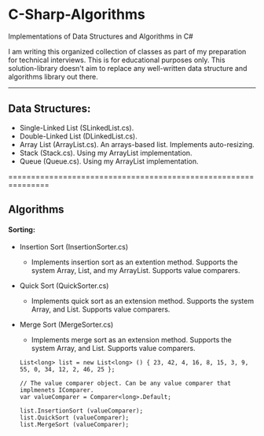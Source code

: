 # C-Sharp-Algorithms
Implementations of Data Structures and Algorithms in C#

I am writing this organized collection of classes as part of my preparation for technical interviews. This is for educational purposes only. This solution-library doesn't aim to replace any well-written data structure and algorithms library out there.

-----------------------------------------------------------------

## Data Structures:
* Single-Linked List (SLinkedList.cs).
* Double-Linked List (DLinkedList.cs).
* Array List (ArrayList.cs). An arrays-based list. Implements auto-resizing.
* Stack (Stack.cs). Using my ArrayList implementation.
* Queue (Queue.cs). Using my ArrayList implementation.

===============================================================

## Algorithms

#### Sorting:
 * Insertion Sort (InsertionSorter.cs)
   * Implements insertion sort as an extention method. Supports the system Array<T>, List<T>, and my ArrayList<T>. Supports value comparers.
 
 * Quick Sort (QuickSorter.cs)
   * Implements quick sort as an extension method. Supports the system Array<T>, and List<T>. Supports value comparers.
  
 * Merge Sort (MergeSorter.cs)
   * Implements merge sort as an extension method. Supports the system Array<T>, and List<T>. Supports value comparers.
    
    
    ```
    List<long> list = new List<long> () { 23, 42, 4, 16, 8, 15, 3, 9, 55, 0, 34, 12, 2, 46, 25 };
    
    // The value comparer object. Can be any value comparer that implmenets IComparer.
    var valueComparer = Comparer<long>.Default;
    
    list.InsertionSort (valueComparer);
    list.QuickSort (valueComparer);
    list.MergeSort (valueComparer);
    ```
